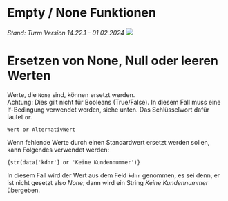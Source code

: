 #  Empty / None Funktionen
*Stand: Turm Version 14.22.1 - 01.02.2024*
![](img/mapping.png)

# Ersetzen von None, Null oder leeren Werten

Werte, die `None` sind, können ersetzt werden.   
Achtung: Dies gilt nicht für Booleans (True/False). In diesem Fall muss eine If-Bedingung verwendet werden, siehe unten. 
Das Schlüsselwort dafür lautet `or`.

```
Wert or AlternativWert
```

Wenn fehlende Werte durch einen Standardwert ersetzt werden sollen, kann Folgendes verwendet werden:

```
{str(data['kdnr'] or 'Keine Kundennummer')}
```

In diesem Fall wird der Wert aus dem Feld `kdnr` genommen, es sei denn, er ist nicht gesetzt also *None*; dann wird ein  String *Keine Kundennummer* übergeben.
